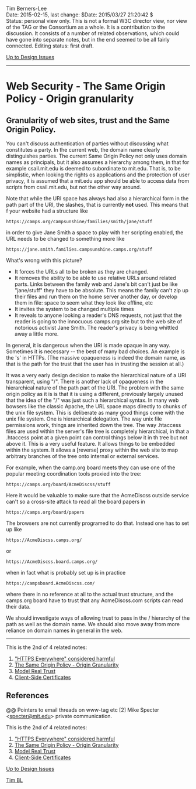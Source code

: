 Tim Berners-Lee  
Date: 2015-02-15, last change: $Date: 2015/03/27 21:20:42 $  
Status: personal view only. This is not a formal W3C director view, nor view
of the TAG or the Consortium as a whole. It is a contribution to the
discussion. It consists of a number of related observations, which could have
gone into separate notes, but in the end seemed to be all fairly connected.
Editing status: first draft.

[Up to Design Issues](https://www.w3.org/DesignIssues/./)

* * *

#  Web Security - The Same Origin Policy - Origin granularity

## Granularity of web sites, trust and the Same Origin Policy.

You can't discuss authentication of parties without discussing what
constitutes a party. In the current web, the domain name clearly distinguishes
parties. The current Same Origin Policy not only uses domain names as
principals, but it also assumes a hierarchy among them, in that for example
csail.mit.edu is deemed to subordinate to mit.edu. That is, to be simplistic,
when looking the rights os applications and the protection of user privacy, it
is assumed that a mit.edu app should be able to access data from scripts from
csail.mit.edu, but not the other way around.

Note that while the URI space has always had also a hierarchical form in the
path part of the URI, the slashes, that is currently **not** used. This means
that f your website had a structure like

    
    
    https://camps.org/campsunshine/families/smith/jane/stuff
    

in order to give Jane Smith a space to play with her scripting enabled, the
URL needs to be changed to something more like

    
    
    https://jane.smith.families.campsunshine.camps.org/stuff
    

What's wrong with this picture?

  * It forces the URLs all to be broken as they are changed. 
  * It removes the ability to be able to use relative URLs around related parts. Links between the family web and Jane's bit can't just be like "jane/stuff" they have to be absolute. This means the family can't zip up their files and run them on the home server another day, or develop them in file: space to seem what they look like offline, etc 
  * It invites the system to be changed multiple times 
  * It reveals to anyone looking a reader's DNS requests, not just that the reader is going to the innocuous camps.org site but to the web site of notorious activist Jane Smith. The reader's privacy is being whittled away a little more. 

In general, it is dangerous when the URI is made opaque in any way. Sometimes
it is necessary -- the best of many bad choices. An example is the 's' in
HTTPs. (The massive opaqueness is indeed the domain name, as that is the path
for the trust that the user has in trusting the session at all.)

It was a very early design decision to make the hierarchical nature of a URI
transparent, using "/". There is another lack of opaqueness in the
hierarchical nature of the path part of the URI. The problem with the same
origin policy as it is is that it is using a different, previously largely
unused that the idea of the "/" was just such a hierarchical syntax. In many
web bowsers like the classic Apache, the URL space maps directly to chunks of
the unix file system. This is deliberate as many good things come with the
unix file system. One is hierarchical delegation. The way unix file
permissions work, things are inherited down the tree. The way .htaccess files
are used within the server's file tree is completely hierarchical, in that a
.htaccess point at a given point can control things below it in th tree but
not above it. This is a very useful feature. It allows things to be embedded
within the system. It allows a [reverse] proxy within the web site to map
arbitrary branches of the tree onto internal or external services.

For example, when the camp.org board meets they can use one of the popular
meeting coordination tools proxied into the tree:

    
    
    https://camps.org/board/AcmeDiscss/stuff
    

Here it would be valuable to make sure that the AcmeDiscss outside service
can't so a cross-site attack to read all the board papers in

    
    
    https://camps.org/board/papers
    

The browsers are not currently programed to do that. Instead one has to set up
like

    
    
    https://AcmeDiscss.camps.org/
    

or

    
    
    https://AcmeDiscss.board.camps.org/
    

when in fact what is probably set up is in practice

    
    
    https://campsboard.AcmeDiscss.com/
    

where there in no reference at all to the actual trust structure, and the
camps.org board have to trust that any AcmeDiscss.com scripts can read their
data.

We should investigate ways of allowing trust to pass in the / hierarchy of the
path as well as the domain name. We should also move away from more reliance
on domain names in general in the web.

* * *

This is the 2nd of 4 related notes:

  1. ["HTTPS Everywhere" considered harmful](https://www.w3.org/DesignIssues/Security-NotTheS.html)
  2. [The Same Origin Policy - Origin Granularity](https://www.w3.org/DesignIssues/Security-Origin.html)
  3. [Model Real Trust](https://www.w3.org/DesignIssues/Security-ModelTrust.html)
  4. [Client-Side Certificates](https://www.w3.org/DesignIssues/Security-ClientCerts.html)

## References

@@ Pointers to email threads on www-tag etc  [2] Mike Specter
&lt;specter@mit.edu> private communication.

This is the 2nd of 4 related notes:

  1. ["HTTPS Everywhere" considered harmful](https://www.w3.org/DesignIssues/Security-NotTheS.html)
  2. [The Same Origin Policy - Origin Granularity](https://www.w3.org/DesignIssues/Security-Origin.html)
  3. [Model Real Trust](https://www.w3.org/DesignIssues/Security-ModelTrust.html)
  4. [Client-Side Certificates](https://www.w3.org/DesignIssues/Security-ClientCerts.html)

[Up to Design Issues](https://www.w3.org/DesignIssues/Overview.html)

[Tim BL](https://www.w3.org/People/Berners-Lee)

